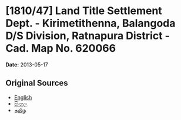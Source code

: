 # [1810/47] Land Title Settlement Dept. - Kirimetithenna, Balangoda D/S Division, Ratnapura District - Cad. Map No. 620066

**Date:** 2013-05-17

## Original Sources

- [English](https://documents.gov.lk/view/extra-gazettes/2013/5/1810-47_E.pdf)
- [සිංහල](https://documents.gov.lk/view/extra-gazettes/2013/5/1810-47_S.pdf)
- [தமிழ்](https://documents.gov.lk/view/extra-gazettes/2013/5/1810-47_T.pdf)
